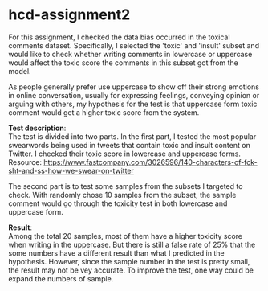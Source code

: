 # hcd-assignment2
For this assignment, I checked the data bias occurred in the toxical comments dataset. Specifically, I selected the 'toxic' and 'insult' subset and would like to check whether writing comments in lowercase or uppercase would affect the toxic score the comments in this subset got from the model.

As people generally prefer use uppercase to show off their strong emotions in online conversation, usually for expressing feelings, conveying opinion or arguing with others, my hypothesis for the test is that uppercase form toxic comment would get a higher toxic score from the system.

**Test description**:\
The test is divided into two parts. In the first part, I tested the most popular swearwords being used in tweets that contain toxic and insult content on Twitter. I checked their toxic score in lowercase and uppercase forms. \
 Resource: https://www.fastcompany.com/3026596/140-characters-of-fck-sht-and-ss-how-we-swear-on-twitter

The second part is to test some samples from the subsets I targeted to check. With randomly chose 10 samples from the subset, the sample comment would go through the toxicity test in both lowercase and uppercase form. 

**Result**:\
Among the total 20 samples, most of them have a higher toxicity score when writing in the uppercase. But there is still a false rate of 25% that the some numbers have a different result than what I predicted in the hypothesis. However, since the sample number in the test is pretty small, the result may not be vey accurate. To improve the test, one way could be expand the numbers of sample. 
